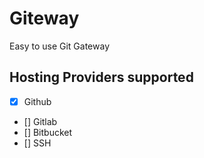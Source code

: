 # Giteway

Easy to use Git Gateway

## Hosting Providers supported

- [x] Github
- [] Gitlab
- [] Bitbucket
- [] SSH
